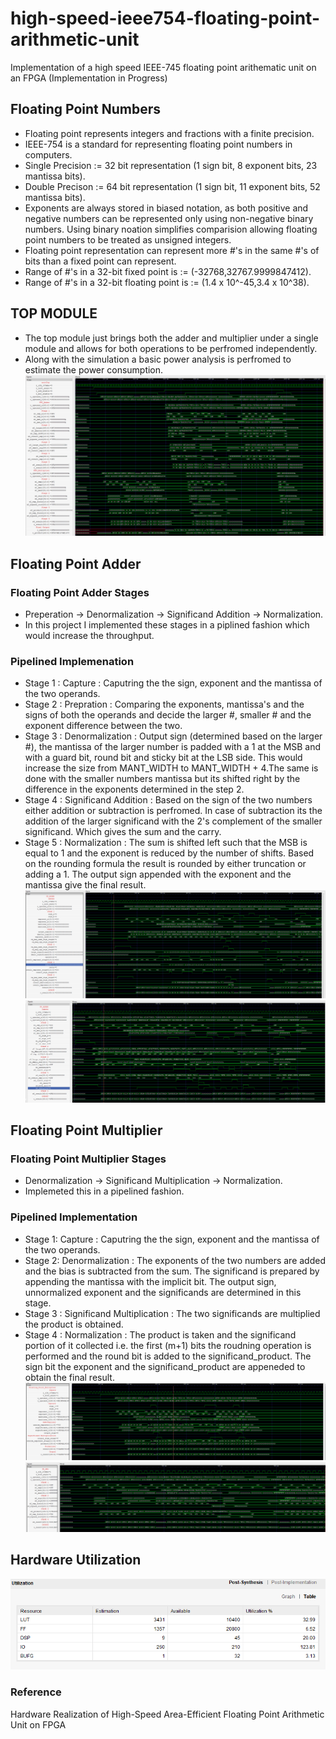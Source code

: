 # high-speed-ieee754-floating-point-arithmetic-unit
Implementation of a high speed IEEE-745 floating point arithematic unit on an FPGA (Implementation in Progress)

## Floating Point Numbers 
- Floating point represents integers and fractions with a finite precision.
- IEEE-754 is a standard for representing floating point numbers in computers. 
- Single Precision := 32 bit representation (1 sign bit, 8 exponent bits, 23 mantissa bits).
- Double Precison  := 64 bit representation (1 sign bit, 11 exponent bits, 52 mantissa bits).
- Exponents are always stored in biased notation, as both positive and negative numbers can be represented only using non-negative binary numbers. Using binary noation simplifies comparision allowing floating point numbers to be treated as unsigned integers.
- Floating point representation can represent more #'s in the same #'s of bits than a fixed point can represent.
- Range of #'s in a 32-bit fixed point is := (-32768,32767.9999847412).
- Range of #'s in a 32-bit floating point is := (1.4 x 10^-45,3.4 x 10^38).
## TOP MODULE
- The top module just brings both the adder and multiplier under a single module and allows for both operations to be perfromed independently. 
- Along with the simulation a basic power analysis is perfromed to estimate the power consumption.
![Top Module](images/image.png)
## Floating Point Adder
### Floating Point Adder Stages
- Preperation -> Denormalization -> Significand Addition -> Normalization.
- In this project I implemented these stages in a piplined fashion which would increase the throughput.
### Pipelined Implemenation 
- Stage 1 : Capture : Caputring the the sign, exponent and the mantissa of the two operands.
- Stage 2 : Prepration : Comparing the exponents, mantissa's and the signs of both the operands and decide the larger #, smaller # and the exponent difference between the two.
- Stage 3 : Denormalization : Output sign (determined based on the larger #), the mantissa of the larger number is padded with a 1 at the MSB and with a guard bit, round bit and sticky bit at the LSB side. This would increase the size from MANT_WIDTH  to MANT_WIDTH + 4.The same is done with the smaller numbers mantissa but its shifted right by the difference in the exponents determined in the step 2. 
- Stage 4 : Significand Addition : Based on the sign of the two numbers either addition or subtraction is perfromed. In case of subtraction its the addition of the larger significand with the 2's complement of the smaller significand. Which gives the sum and the carry.
- Stage 5 : Normalization : The sum is shifted left such that the MSB is equal to 1 and the exponent is reduced by the number of shifts. Based on the rounding formula the result is rounded by either truncation or adding a 1. The output sign appended with the exponent and the mantissa give the final result.
![Pipelined FPU Adder](image-1.png)
![alt text](image-2.png)
## Floating Point Multiplier 
### Floating Point Multiplier Stages 
- Denormalization -> Significand Multiplication -> Normalization.
- Implemeted this in a pipelined fashion.
### Pipelined Implementation 
- Stage 1: Capture : Caputring the the sign, exponent and the mantissa of the two operands.
- Stage 2: Denormalization : The exponents of the two numbers are added and the bias is subtracted from the sum. The significand is prepared by appending the mantissa with the implicit bit. The output sign, unnormalized exponent and the significands are determined in this stage.
- Stage 3 : Significand Multiplication : The two significands are multiplied the product is obtained.
- Stage 4 : Normalization : The product is taken and the significand portion of it collected i.e. the first (m+1) bits the roudning operation is performed and the round bit is added to the significand_product. The sign bit the exponent and the significand_product are appeneded to obtain the final result.
![[Piplined FPU Multiplier]](image.png)
![alt text](image-3.png)
## Hardware Utilization
![alt text](image-4.png)
### Reference 
Hardware Realization of High-Speed Area-Efficient Floating Point Arithmetic Unit on FPGA

